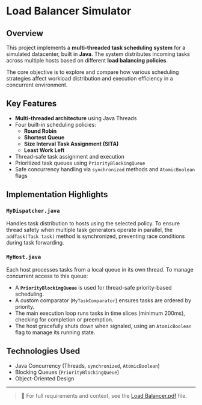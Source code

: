 # Load Balancer Simulator

## Overview

This project implements a **multi-threaded task scheduling system** for a simulated datacenter, built in **Java**. The system distributes incoming tasks across multiple hosts based on different **load balancing policies**.

The core objective is to explore and compare how various scheduling strategies affect workload distribution and execution efficiency in a concurrent environment.

## Key Features

- **Multi-threaded architecture** using Java Threads
- Four built-in scheduling policies:
  - **Round Robin**
  - **Shortest Queue**
  - **Size Interval Task Assignment (SITA)**
  - **Least Work Left**
- Thread-safe task assignment and execution
- Prioritized task queues using `PriorityBlockingQueue`
- Safe concurrency handling via `synchronized` methods and `AtomicBoolean` flags

## Implementation Highlights

### `MyDispatcher.java`

Handles task distribution to hosts using the selected policy. To ensure thread safety when multiple task generators operate in parallel, the `addTask(Task task)` method is synchronized, preventing race conditions during task forwarding.

### `MyHost.java`

Each host processes tasks from a local queue in its own thread. To manage concurrent access to this queue:
- A **`PriorityBlockingQueue`** is used for thread-safe priority-based scheduling.
- A custom comparator (`MyTaskComparator`) ensures tasks are ordered by priority.
- The main execution loop runs tasks in time slices (minimum 200ms), checking for completion or preemption.
- The host gracefully shuts down when signaled, using an `AtomicBoolean` flag to manage its running state.

## Technologies Used

- Java Concurrency (Threads, `synchronized`, `AtomicBoolean`)
- Blocking Queues (`PriorityBlockingQueue`)
- Object-Oriented Design

---

> 📄 For full requirements and context, see the [Load Balancer.pdf](./Load%20Balancer.pdf) file.
